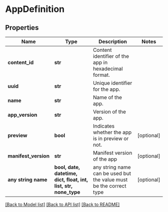 # AppDefinition


## Properties
Name | Type | Description | Notes
------------ | ------------- | ------------- | -------------
**content_id** | **str** | Content identifier of the app in hexadecimal format. | 
**uuid** | **str** | Unique identifier for the app. | 
**name** | **str** | Name of the app. | 
**app_version** | **str** | Version of the app. | 
**preview** | **bool** | Indicates whether the app is in preview or not. | [optional] 
**manifest_version** | **str** | Manifest version of the app | [optional] 
**any string name** | **bool, date, datetime, dict, float, int, list, str, none_type** | any string name can be used but the value must be the correct type | [optional]

[[Back to Model list]](../README.md#documentation-for-models) [[Back to API list]](../README.md#documentation-for-api-endpoints) [[Back to README]](../README.md)


